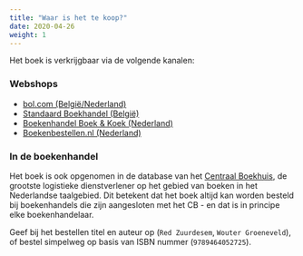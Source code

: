 ```yaml
---
title: "Waar is het te koop?"
date: 2020-04-26
weight: 1
---
```


Het boek is verkrijgbaar via de volgende kanalen:

### Webshops

- [bol.com (België/Nederland)](https://www.bol.com/nl/p/red-zuurdesem/9300000000815597/)
- [Standaard Boekhandel (België)](https://www.standaardboekhandel.be/p/red-zuurdesem-9789464052725)
- [Boekenhandel Boek & Koek (Nederland)](https://www.boekenkoek.net/boeken/gezin-gezondheid/9789464052725-red-zuurdesem/)
- [Boekenbestellen.nl (Nederland)](https://www.boekenbestellen.nl/boek/red-zuurdesem/9789464052725)

### In de boekenhandel

Het boek is ook opgenomen in de database van het [Centraal Boekhuis](https://www.cb.nl), de grootste logistieke dienstverlener op het gebied van boeken in het Nederlandse taalgebied. Dit betekent dat het boek altijd kan worden besteld bij boekenhandels die zijn aangesloten met het CB - en dat is in principe elke boekenhandelaar. 

Geef bij het bestellen titel en auteur op (`Red Zuurdesem`, `Wouter Groeneveld`), of bestel simpelweg op basis van ISBN nummer (`9789464052725`).